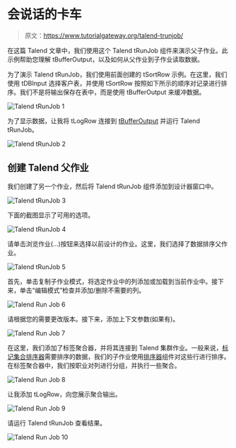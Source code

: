 # 会说话的卡车

> 原文：<https://www.tutorialgateway.org/talend-trunjob/>

在这篇 Talend 文章中，我们使用这个 Talend tRunJob 组件来演示父子作业。此示例帮助您理解 tBufferOutput，以及如何从父作业到子作业读取数据。

为了演示 Talend tRunJob，我们使用前面创建的 tSortRow 示例。在这里，我们使用 tDBInput 选择客户表，并使用 tSortRow 按照如下所示的顺序对记录进行排序。我们不是将输出保存在表中，而是使用 tBufferOutput 来缓冲数据。

![Talend tRunJob 1](img/818e9bfa63be120fdb6fb5ff9e309446.png)

为了显示数据，让我将 tLogRow 连接到 [tBufferOutput](https://www.tutorialgateway.org/talend-tbufferinput-and-tbufferoutput/) 并运行 Talend tRunJob。

![Talend tRunJob 2](img/9f16b079f263604e5f418f232a8df387.png)

## 创建 Talend 父作业

我们创建了另一个作业，然后将 Talend tRunJob 组件添加到设计器窗口中。

![Talend tRunJob 3](img/1a51f4d518f004f1032cfca5a732570a.png)

下面的截图显示了可用的选项。

![Talend tRunJob 4](img/ef4ccd92c7b17350de421f76c9ea7473.png)

请单击浏览作业(…)按钮来选择以前设计的作业。这里，我们选择了数据排序父作业。

![Talend tRunJob 5](img/df912900027f8328d25a8f5ee6863529.png)

首先，单击复制子作业模式，将选定作业中的列添加或加载到当前作业中。接下来，单击“编辑模式”检查并添加/删除不需要的列。

![Talend Run Job 6](img/7a67da924463dd1795a383936495c7f4.png)

请根据您的需要更改版本。接下来，添加上下文参数(如果有)。

![Talend Run Job 7](img/0f3e79c754dc6c0b2b4cff7c8363c3cb.png)

在这里，我们添加了标签聚合器，并将其连接到 Talend 集群作业。一般来说，[标记集合排序器](https://www.tutorialgateway.org/talend-aggregate-sorted-row/)需要排序的数据，我们的子作业使用[排序器](https://www.tutorialgateway.org/talend-sort-row-data/)组件对这些行进行排序。在标签聚合器中，我们按职业对列进行分组，并执行一些聚合。

![Talend Run Job 8](img/c8b5fc22d7b2335a340e1fc4bafeaaf3.png)

让我添加 tLogRow，向您展示聚合输出。

![Talend Run Job 9](img/f38ebd2c0d542446e095cdd5816f26da.png)

请运行 Talend tRunJob 查看结果。

![Talend Run Job 10](img/2b9ab6341612771f9c38321fc7d67894.png)